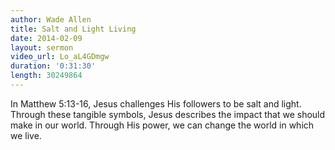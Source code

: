 ```yaml
---
author: Wade Allen
title: Salt and Light Living
date: 2014-02-09
layout: sermon
video_url: Lo_aL4GDmgw
duration: '0:31:30'
length: 30249864
---
```


In Matthew 5:13-16, Jesus challenges His followers to be salt and light. Through these tangible symbols, Jesus describes the impact that we should make in our world. Through His power, we can change the world in which we live.
